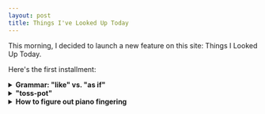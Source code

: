 ```yaml
---
layout: post
title: Things I've Looked Up Today
---
```


This morning, I decided to launch a new feature on this site: Things I Looked Up Today.

Here's the first installment:

<details>
  <summary><strong>Grammar: "like" vs. "as if"</strong></summary>
  <p>From [Clifford Garstang](http://cliffordgarstang.com/tips-for-writers-like-vs-as-if/): "Like is a preposition. As (or as if or as though) is a conjunction. Use like if it is followed by noun/object. Use as if it is followed by a verb/clause."
  <ul>
    <li><a href="http://dictionary.reference.com/help/faq/language/g54.html" target="_blank">Dictionary.com explanation</a></li>
    <li><a href="http://theeditorsblog.net/2010/07/26/like-vs-as/">The Editor's Blog</a></li>
  </ul>
  </p>
</details>

<details>
  <summary><strong>"toss-pot"</strong></summary> 
  <p>A drunkard (archaic, literary); a stupid or contemptible person (British slang).
    <ul>
      <li><a href="https://en.wikipedia.org/wiki/Tosspot" target="_blank">Wikipedia</a></li>
      <li><a href="http://dictionary.reference.com/browse/tosspot" target="_blank">Dictionary.com</a></li>
    </ul>
  </p>
</details>

<details>
<summary><strong>How to figure out piano fingering</strong></summary> 
  <p>Some basic ideas:
    <ul>
      <li><a href="http://www.key-notes.com/piano-fingering.html">Seven of the most important rules for fingering</a></li>
      <li><a href="http://www.pianostreet.com/blog/articles/natural-fingering-a-topographical-approach-6306/">Natural Fingering</a></li>
    </ul>
  </p>
</details>




